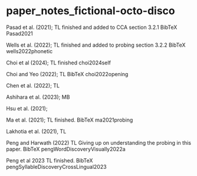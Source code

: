 # paper_notes_fictional-octo-disco


Pasad et al. (2021); TL finished and added to CCA section 3.2.1
BibTeX Pasad2021

Wells et al. (2022); TL finished and added to probing section 3.2.2 
BibTeX  wells2022phonetic

Choi et al (2024); TL finished
choi2024self

Choi and Yeo (2022); TL
BibTeX choi2022opening

Chen et al. (2022); TL

Ashihara et al. (2023); MB

Hsu et al. (2021); 

Ma et al. (2021); TL finished.
BibTeX ma2021probing

Lakhotia et al. (2021), TL

Peng and Harwath (2022) TL Giving up on understanding the probing in this paper.
BibTeX pengWordDiscoveryVisually2022a

Peng et al 2023 TL finished.
BibTeX pengSyllableDiscoveryCrossLingual2023
